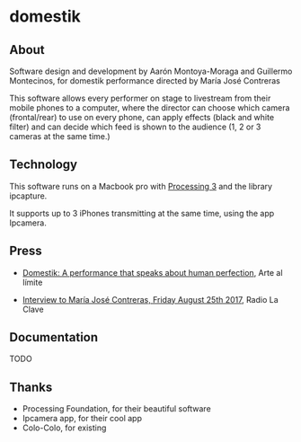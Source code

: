 # domestik

## About

Software design and development by Aarón Montoya-Moraga and Guillermo Montecinos, for domestik performance directed by María José Contreras

This software allows every performer on stage to livestream from their mobile phones to a computer, where the director can choose which camera (frontal/rear) to use on every phone, can apply effects (black and white filter) and can decide which feed is shown to the audience (1, 2 or 3 cameras at the same time.)

## Technology

This software runs on a Macbook pro with [Processing 3](https://processing.org/) and the library ipcapture.

It supports up to 3 iPhones transmitting at the same time, using the app Ipcamera.

## Press

* [Domestik: A performance that speaks about human perfection](https://www.arteallimite.com/en/2017/08/domestik-una-performance-de-lo-humano-y-lo-perfecto/), Arte al límite

* [Interview to María José Contreras, Friday August 25th 2017](https://www.youtube.com/watch?v=YbvMs64FjJo&t=1s), Radio La Clave

## Documentation

TODO


## Thanks

* Processing Foundation, for their beautiful software
* Ipcamera app, for their cool app
* Colo-Colo, for existing
